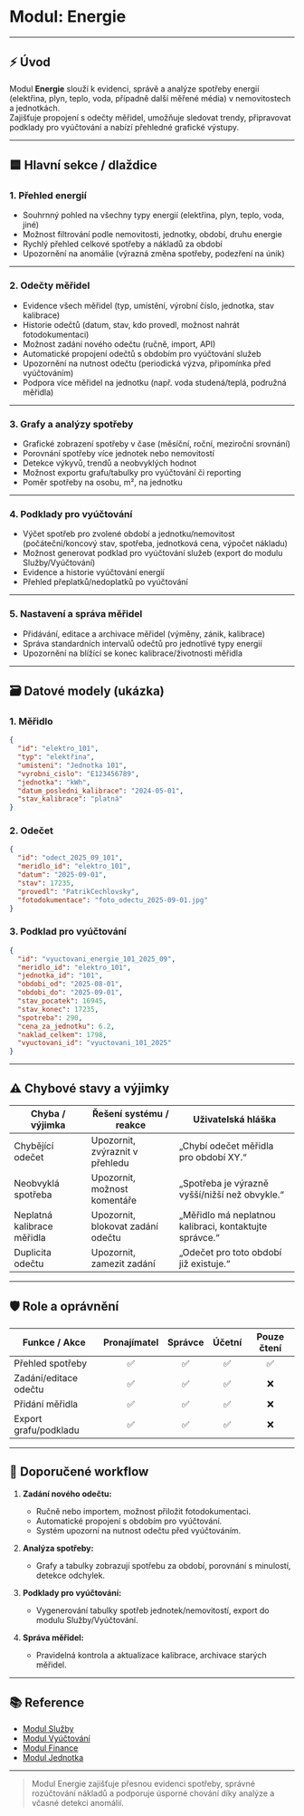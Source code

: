 # Modul: Energie

---

## ⚡ Úvod

Modul **Energie** slouží k evidenci, správě a analýze spotřeby energií (elektřina, plyn, teplo, voda, případně další měřené média) v nemovitostech a jednotkách.  
Zajišťuje propojení s odečty měřidel, umožňuje sledovat trendy, připravovat podklady pro vyúčtování a nabízí přehledné grafické výstupy.

---

## 🟦 Hlavní sekce / dlaždice

### 1. Přehled energií

- Souhrnný pohled na všechny typy energií (elektřina, plyn, teplo, voda, jiné)
- Možnost filtrování podle nemovitosti, jednotky, období, druhu energie
- Rychlý přehled celkové spotřeby a nákladů za období
- Upozornění na anomálie (výrazná změna spotřeby, podezření na únik)

---

### 2. Odečty měřidel

- Evidence všech měřidel (typ, umístění, výrobní číslo, jednotka, stav kalibrace)
- Historie odečtů (datum, stav, kdo provedl, možnost nahrát fotodokumentaci)
- Možnost zadání nového odečtu (ručně, import, API)
- Automatické propojení odečtů s obdobím pro vyúčtování služeb
- Upozornění na nutnost odečtu (periodická výzva, připomínka před vyúčtováním)
- Podpora více měřidel na jednotku (např. voda studená/teplá, podružná měřidla)

---

### 3. Grafy a analýzy spotřeby

- Grafické zobrazení spotřeby v čase (měsíční, roční, meziroční srovnání)
- Porovnání spotřeby více jednotek nebo nemovitostí
- Detekce výkyvů, trendů a neobvyklých hodnot
- Možnost exportu grafu/tabulky pro vyúčtování či reporting
- Poměr spotřeby na osobu, m², na jednotku

---

### 4. Podklady pro vyúčtování

- Výčet spotřeb pro zvolené období a jednotku/nemovitost (počáteční/koncový stav, spotřeba, jednotková cena, výpočet nákladu)
- Možnost generovat podklad pro vyúčtování služeb (export do modulu Služby/Vyúčtování)
- Evidence a historie vyúčtování energií
- Přehled přeplatků/nedoplatků po vyúčtování

---

### 5. Nastavení a správa měřidel

- Přidávání, editace a archivace měřidel (výměny, zánik, kalibrace)
- Správa standardních intervalů odečtů pro jednotlivé typy energií
- Upozornění na blížící se konec kalibrace/životnosti měřidla

---

## 🗃️ Datové modely (ukázka)

### 1. Měřidlo

```json
{
  "id": "elektro_101",
  "typ": "elektřina",
  "umisteni": "Jednotka 101",
  "vyrobni_cislo": "E123456789",
  "jednotka": "kWh",
  "datum_posledni_kalibrace": "2024-05-01",
  "stav_kalibrace": "platná"
}
```

### 2. Odečet

```json
{
  "id": "odect_2025_09_101",
  "meridlo_id": "elektro_101",
  "datum": "2025-09-01",
  "stav": 17235,
  "provedl": "PatrikCechlovsky",
  "fotodokumentace": "foto_odectu_2025-09-01.jpg"
}
```

### 3. Podklad pro vyúčtování

```json
{
  "id": "vyuctovani_energie_101_2025_09",
  "meridlo_id": "elektro_101",
  "jednotka_id": "101",
  "obdobi_od": "2025-08-01",
  "obdobi_do": "2025-09-01",
  "stav_pocatek": 16945,
  "stav_konec": 17235,
  "spotreba": 290,
  "cena_za_jednotku": 6.2,
  "naklad_celkem": 1798,
  "vyuctovani_id": "vyuctovani_101_2025"
}
```

---

## ⚠️ Chybové stavy a výjimky

| Chyba / výjimka                | Řešení systému / reakce      | Uživatelská hláška                              |
|---------------------------------|------------------------------|-------------------------------------------------|
| Chybějící odečet                | Upozornit, zvýraznit v přehledu | „Chybí odečet měřidla pro období XY.“         |
| Neobvyklá spotřeba              | Upozornit, možnost komentáře | „Spotřeba je výrazně vyšší/nižší než obvykle.“ |
| Neplatná kalibrace měřidla      | Upozornit, blokovat zadání odečtu | „Měřidlo má neplatnou kalibraci, kontaktujte správce.“ |
| Duplicita odečtu                | Upozornit, zamezit zadání    | „Odečet pro toto období již existuje.“          |

---

## 🛡️ Role a oprávnění

| Funkce / Akce                | Pronajímatel | Správce | Účetní | Pouze čtení |
|------------------------------|:------------:|:-------:|:------:|:-----------:|
| Přehled spotřeby             |      ✅      |   ✅    |   ✅   |     ✅      |
| Zadání/editace odečtu        |      ✅      |   ✅    |   ✅   |     ❌      |
| Přidání měřidla              |      ✅      |   ✅    |   ✅   |     ❌      |
| Export grafu/podkladu        |      ✅      |   ✅    |   ✅   |     ❌      |

---

## 📑 Doporučené workflow

1. **Zadání nového odečtu:**  
   - Ručně nebo importem, možnost přiložit fotodokumentaci.
   - Automatické propojení s obdobím pro vyúčtování.
   - Systém upozorní na nutnost odečtu před vyúčtováním.

2. **Analýza spotřeby:**  
   - Grafy a tabulky zobrazují spotřebu za období, porovnání s minulostí, detekce odchylek.

3. **Podklady pro vyúčtování:**  
   - Vygenerování tabulky spotřeb jednotek/nemovitostí, export do modulu Služby/Vyúčtování.

4. **Správa měřidel:**  
   - Pravidelná kontrola a aktualizace kalibrace, archivace starých měřidel.

---

## 📚 Reference

- [Modul Služby](./sluzby.md)
- [Modul Vyúčtování](./vyuctovani.md)
- [Modul Finance](./finance.md)
- [Modul Jednotka](./jednotka.md)

---

> Modul Energie zajišťuje přesnou evidenci spotřeby, správné rozúčtování nákladů a podporuje úsporné chování díky analýze a včasné detekci anomálií.
